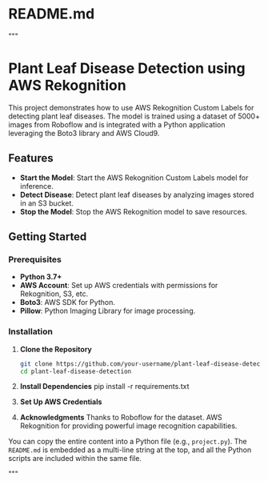 # README.md

"""
# Plant Leaf Disease Detection using AWS Rekognition

This project demonstrates how to use AWS Rekognition Custom Labels for detecting plant leaf diseases. The model is trained using a dataset of 5000+ images from Roboflow and is integrated with a Python application leveraging the Boto3 library and AWS Cloud9.

## Features
- **Start the Model**: Start the AWS Rekognition Custom Labels model for inference.
- **Detect Disease**: Detect plant leaf diseases by analyzing images stored in an S3 bucket.
- **Stop the Model**: Stop the AWS Rekognition model to save resources.

## Getting Started

### Prerequisites
- **Python 3.7+**
- **AWS Account**: Set up AWS credentials with permissions for Rekognition, S3, etc.
- **Boto3**: AWS SDK for Python.
- **Pillow**: Python Imaging Library for image processing.

### Installation

1. **Clone the Repository**
   ```bash
   git clone https://github.com/your-username/plant-leaf-disease-detection.git
   cd plant-leaf-disease-detection

2. **Install Dependencies**
pip install -r requirements.txt

3. **Set Up AWS Credentials**

4. **Acknowledgments**
Thanks to Roboflow for the dataset.
AWS Rekognition for providing powerful image recognition capabilities.

You can copy the entire content into a Python file (e.g., `project.py`). The `README.md` is embedded as a multi-line string at the top, and all the Python scripts are included within the same file.

"""


